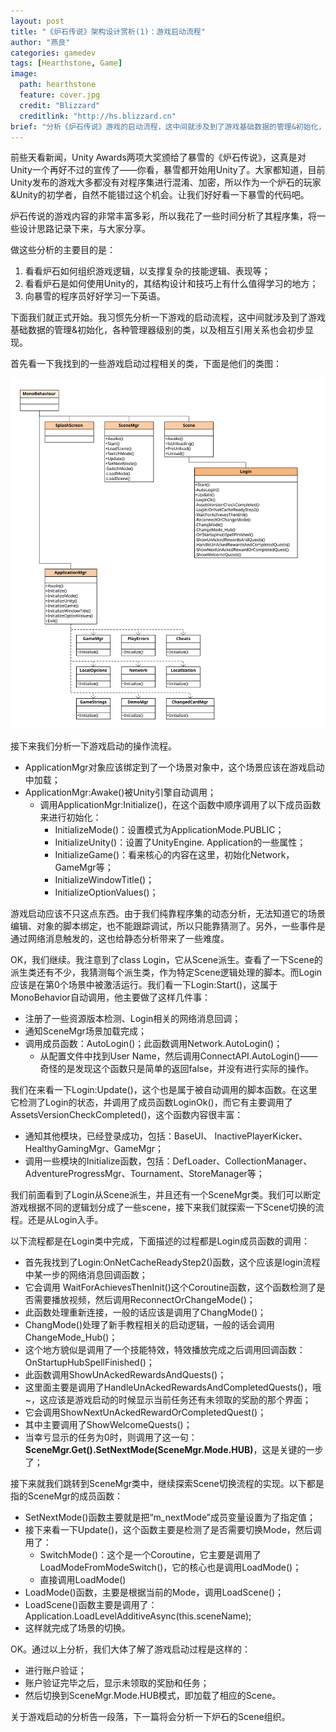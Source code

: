 ```yaml
---
layout: post
title: "《炉石传说》架构设计赏析(1)：游戏启动流程"
author: "燕良"
categories: gamedev
tags: [Hearthstone, Game]
image:
  path: hearthstone
  feature: cover.jpg
  credit: "Blizzard"
  creditlink: "http://hs.blizzard.cn"
brief: "分析《炉石传说》游戏的启动流程，这中间就涉及到了游戏基础数据的管理&初始化，各种管理器级别的类，以及相互引用关系。"
---
```


前些天看新闻，Unity Awards两项大奖颁给了暴雪的《炉石传说》，这真是对Unity一个再好不过的宣传了——你看，暴雪都开始用Unity了。大家都知道，目前Unity发布的游戏大多都没有对程序集进行混淆、加密，所以作为一个炉石的玩家&Unity的初学者，自然不能错过这个机会。让我们好好看一下暴雪的代码吧。  
  
炉石传说的游戏内容的非常丰富多彩，所以我花了一些时间分析了其程序集，将一些设计思路记录下来，与大家分享。  
  
做这些分析的主要目的是：

1. 看看炉石如何组织游戏逻辑，以支撑复杂的技能逻辑、表现等；
1. 看看炉石是如何使用Unity的，其结构设计和技巧上有什么值得学习的地方；
1. 向暴雪的程序员好好学习一下英语。

下面我们就正式开始。我习惯先分析一下游戏的启动流程，这中间就涉及到了游戏基础数据的管理&初始化，各种管理器级别的类，以及相互引用关系也会初步显现。  

首先看一下我找到的一些游戏启动过程相关的类，下面是他们的类图：  
  
![UML](/assets/img/hearthstone/startup.svg)  
  
接下来我们分析一下游戏启动的操作流程。

* ApplicationMgr对象应该绑定到了一个场景对象中，这个场景应该在游戏启动中加载；
* ApplicationMgr:Awake()被Unity引擎自动调用；
	* 调用ApplicationMgr:Initialize()，在这个函数中顺序调用了以下成员函数来进行初始化：
		* InitializeMode()：设置模式为ApplicationMode.PUBLIC；
		* InitializeUnity()：设置了UnityEngine. Application的一些属性；
		* InitializeGame()：看来核心的内容在这里，初始化Network，GameMgr等；
		* InitializeWindowTitle()；
		* InitializeOptionValues()；
  		
游戏启动应该不只这点东西。由于我们纯靠程序集的动态分析，无法知道它的场景编辑、对象的脚本绑定，也不能跟踪调试，所以只能靠猜测了。另外，一些事件是通过网络消息触发的，这也给静态分析带来了一些难度。  

OK，我们继续。我注意到了class Login，它从Scene派生。查看了一下Scene的派生类还有不少，我猜测每个派生类，作为特定Scene逻辑处理的脚本。而Login应该是在第0个场景中被激活运行。我们看一下Login:Start()，这属于MonoBehavior自动调用，他主要做了这样几件事：

* 注册了一些资源版本检测、Login相关的网络消息回调；
* 通知SceneMgr场景加载完成；
* 调用成员函数：AutoLogin()；此函数调用Network.AutoLogin()；
	* 从配置文件中找到User Name，然后调用ConnectAPI.AutoLogin()——奇怪的是发现这个函数只是简单的返回false，并没有进行实际的操作。
  	
我们在来看一下Login:Update()，这个也是属于被自动调用的脚本函数。在这里它检测了Login的状态，并调用了成员函数LoginOk()，而它有主要调用了AssetsVersionCheckCompleted()，这个函数内容很丰富：  

* 通知其他模块，已经登录成功，包括：BaseUI、 InactivePlayerKicker、HealthyGamingMgr、GameMgr；
* 调用一些模块的Initialize函数，包括：DefLoader、CollectionManager、AdventureProgressMgr、Tournament、StoreManager等；  
  
我们前面看到了Login从Scene派生，并且还有一个SceneMgr类。我们可以断定游戏根据不同的逻辑划分成了一些scene，接下来我们就探索一下Scene切换的流程。还是从Login入手。  
  
以下流程都是在Login类中完成，下面描述的过程都是Login成员函数的调用：

* 首先我找到了Login:OnNetCacheReadyStep2()函数，这个应该是login流程中某一步的网络消息回调函数；
* 它会调用 WaitForAchievesThenInit()这个Coroutine函数，这个函数检测了是否需要播放视频，然后调用ReconnectOrChangeMode()；
* 此函数处理重新连接，一般的话应该是调用了ChangMode()；
* ChangMode()处理了新手教程相关的启动逻辑，一般的话会调用ChangeMode_Hub()；
* 这个地方貌似是调用了一个技能特效，特效播放完成之后调用回调函数：OnStartupHubSpellFinished()；
* 此函数调用ShowUnAckedRewardsAndQuests()；
* 这里面主要是调用了HandleUnAckedRewardsAndCompletedQuests()，哦~，这应该是游戏启动的时候显示当前任务还有未领取的奖励的那个界面；
* 它会调用ShowNextUnAckedRewardOrCompletedQuest()；
* 其中主要调用了ShowWelcomeQuests()；
* 当幸亏显示的任务为0时，则调用了这一句：**SceneMgr.Get().SetNextMode(SceneMgr.Mode.HUB)**，这是关键的一步了；
  
接下来就我们跳转到SceneMgr类中，继续探索Scene切换流程的实现。以下都是指的SceneMgr的成员函数：

* SetNextMode()函数主要就是把“m_nextMode”成员变量设置为了指定值；
* 接下来看一下Update()，这个函数主要是检测了是否需要切换Mode，然后调用了：
	* SwitchMode()：这个是一个Coroutine，它主要是调用了LoadModeFromModeSwitch()，它的核心也是调用LoadMode()；
	* 直接调用LoadMode()
* LoadMode()函数，主要是根据当前的Mode，调用LoadScene()；
* LoadScene()函数主要是调用了： Application.LoadLevelAdditiveAsync(this.sceneName);
* 这样就完成了场景的切换。
  
OK。通过以上分析，我们大体了解了游戏启动过程是这样的：
* 进行账户验证；
* 账户验证完毕之后，显示未领取的奖励和任务；
* 然后切换到SceneMgr.Mode.HUB模式，即加载了相应的Scene。
  
关于游戏启动的分析告一段落，下一篇将会分析一下炉石的Scene组织。